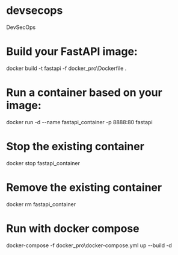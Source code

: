 # devsecops

DevSecOps

# Build your FastAPI image:

docker build -t fastapi -f docker_pro\Dockerfile .

# Run a container based on your image:

docker run -d --name fastapi_container -p 8888:80 fastapi

# Stop the existing container

docker stop fastapi_container

# Remove the existing container

docker rm fastapi_container

# Run with docker compose

docker-compose -f docker_pro\docker-compose.yml up --build -d

